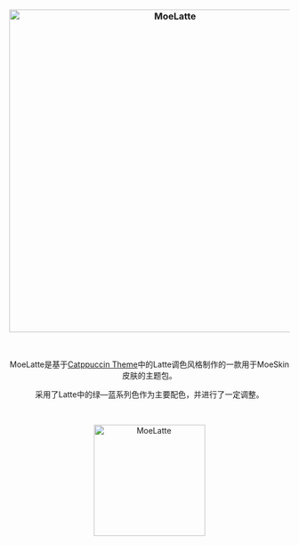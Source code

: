 <h3 align="center">
  <img src="https://s2.loli.net/2023/05/16/29TQjsVK7i83AWP.png" alt="MoeLatte" style="width: 580px; max-width: 100%;"/>
</h3>

&nbsp;

<p align="center">
  MoeLatte是基于<a href="https://catppuccin.com/">Catppuccin Theme</a>中的Latte调色风格制作的一款用于MoeSkin皮肤的主题包。
</p>

<p align="center">
  采用了Latte中的绿—蓝系列色作为主要配色，并进行了一定调整。 
</p>

&nbsp;

<p align="center">
  <img src="https://s2.loli.net/2023/08/20/cOv12Y9mpwfeEib.png" alt="MoeLatte" style="width: 200px; max-width: 100%;"/>
</p>
